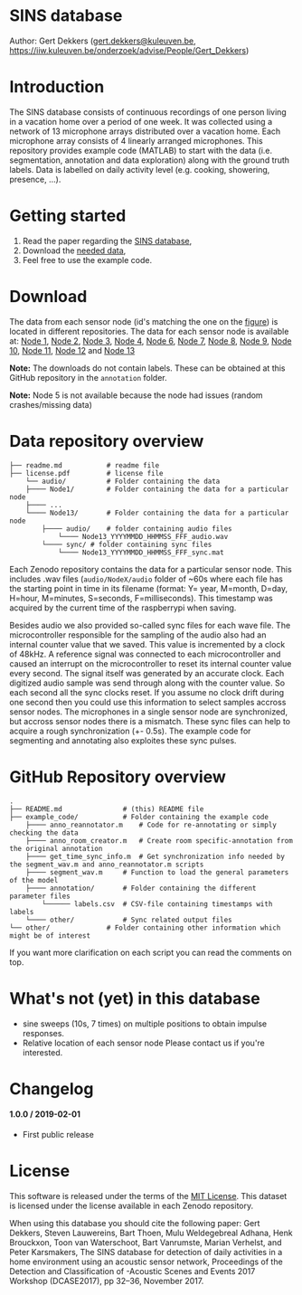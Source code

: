 # SINS database
Author: Gert Dekkers (<gert.dekkers@kuleuven.be>, <https://iiw.kuleuven.be/onderzoek/advise/People/Gert_Dekkers>)

Introduction
===============
The SINS database consists of continuous recordings of one person living in a vacation home over a period of one week. It was collected using a network of 13 microphone arrays distributed over a vacation home. Each microphone array consists of 4 linearly arranged microphones. This repository provides example code (MATLAB) to start with the data (i.e. segmentation, annotation and data exploration) along with the ground truth labels. Data is labelled on daily activity level (e.g. cooking, showering, presence, ...).

Getting started
===============
1. Read the paper regarding the [SINS database](https://www.cs.tut.fi/sgn/arg/dcase2017/documents/workshop_papers/DCASE2017Workshop_Dekkers_141.pdf),
2. Download the [needed data](#download),
3. Feel free to use the example code.

Download
==============

The data from each sensor node (id's matching the one on the [figure](other/2dplan.jpg)) is located in different repositories. The data for each sensor node is available at: [Node 1](https://zenodo.org/record/2546677#.XFR-KlVKhhE), [Node 2](https://zenodo.org/record/2547307#.XFR-RFVKiUk), [Node 3](https://zenodo.org/record/2547309#.XFR-V1VKiUk), [Node 4](https://zenodo.org/record/2555084#.XFR-d1VKiUk), [Node 6](https://zenodo.org/record/2547313#.XFR-jFVKiUk), [Node 7](https://zenodo.org/record/2547315#.XFR-sFVKiUk), [Node 8](https://zenodo.org/record/2547319#.XFR-8FVKiUk), [Node 9](https://zenodo.org/record/2555080#.XFR_GlVKiUk), [Node 10](https://zenodo.org/record/2555137#.XFR_QFVKiUk), [Node 11](https://zenodo.org/record/2555139#.XFR_XFVKiUk), [Node 12](https://zenodo.org/record/2555141#.XFR_f1VKiUk) and [Node 13](https://zenodo.org/record/2555143#.XFR_nVVKiUk)

**Note:** The downloads do not contain labels. These can be obtained at this GitHub repository in the `annotation` folder.

**Note:** Node 5 is not available because the node had issues (random crashes/missing data)

Data repository overview
==============

    ├── readme.md			# readme file
    ├── license.pdf			# license file
	    └── audio/			# Folder containing the data
		├──── Node1/		# Folder containing the data for a particular node
		├──── ...
		└──── Node13/		# Folder containing the data for a particular node
			├──── audio/ 	# folder containing audio files
				└──── Node13_YYYYMMDD_HHMMSS_FFF_audio.wav
			└──── sync/	# folder containing sync files
				└──── Node13_YYYYMMDD_HHMMSS_FFF_sync.mat

Each Zenodo repository contains the data for a particular sensor node. This includes .wav files (`audio/NodeX/audio` folder of ~60s where each file has the starting point in time in its filename (format: Y= year, M=month, D=day, H=hour, M=minutes, S=seconds, F=milliseconds). This timestamp was acquired by the current time of the raspberrypi when saving.

Besides audio we also provided so-called sync files for each wave file. The microcontroller responsible for the sampling of the audio also had an internal counter value that we saved. This value is incremented by a clock of 48kHz. A reference signal was connected to each microcontroller and caused an interrupt on the microcontroller to reset its internal counter value every second. The signal itself was generated by an accurate clock.  Each digitized audio sample was send through along with the counter value. So each second all the sync clocks reset. If you assume no clock drift during one second then you could use this information to select samples accross sensor nodes. The microphones in a single sensor node are synchronized, but accross sensor nodes there is a mismatch. These sync files can help to acquire a rough synchronization (+- 0.5s). The example code for segmenting and annotating also exploites these sync pulses.

GitHub Repository overview
==============
    .
    ├── README.md				# (this) README file
    ├── example_code/			# Folder containing the example code
		├──── anno_reannotator.m	# Code for re-annotating or simply checking the data
		├──── anno_room_creator.m	# Create room specific-annotation from the original annotation
		├──── get_time_sync_info.m	# Get synchronization info needed by the segment_wav.m and anno_reannotator.m scripts
		├──── segment_wav.m		# Function to load the general parameters of the model
		├──── annotation/		# Folder containing the different parameter files
			└────── labels.csv	# CSV-file containing timestamps with labels
		└──── other/			# Sync related output files
    └── other/				# Folder containing other information which might be of interest


If you want more clarification on each script you can read the comments on top.

What's not (yet) in this database
==============
* sine sweeps (10s, 7 times) on multiple positions to obtain impulse responses. 
* Relative location of each sensor node
Please contact us if you're interested.

Changelog
=========
#### 1.0.0 / 2019-02-01

* First public release

License
=========

This software is released under the terms of the [MIT License](https://github.com/DCASE-REPO/dcase2018_baseline/blob/master/LICENSE).
This dataset is licensed under the license available in each Zenodo repository.

When using this database you should cite the following paper:
Gert Dekkers, Steven Lauwereins, Bart Thoen, Mulu Weldegebreal Adhana, Henk Brouckxon, Toon van Waterschoot, Bart Vanrumste, Marian Verhelst, and Peter Karsmakers, The SINS database for detection of daily activities in a home environment using an acoustic sensor network, Proceedings of the Detection and Classification of -Acoustic Scenes and Events 2017 Workshop (DCASE2017), pp 32–36, November 2017.

